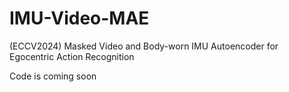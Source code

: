 # IMU-Video-MAE
(ECCV2024) Masked Video and Body-worn IMU Autoencoder for Egocentric Action Recognition

Code is coming soon
